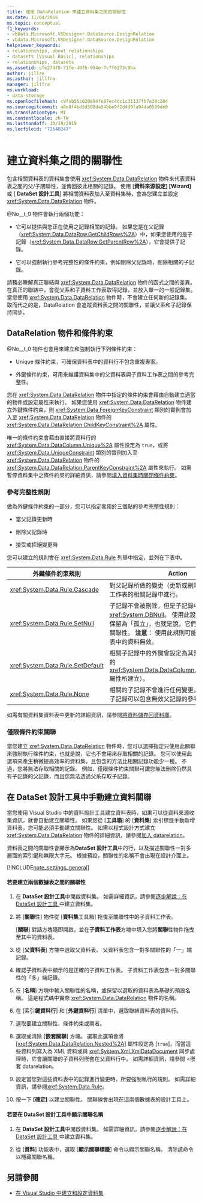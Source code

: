 ```yaml
---
title: 使用 DataRelation 來建立資料集之間的關聯性
ms.date: 11/04/2016
ms.topic: conceptual
f1_keywords:
- vbData.Microsoft.VSDesigner.DataSource.DesignRelation
- vbdata.Microsoft.VSDesigner.DataSource.DesignRelation
helpviewer_keywords:
- relationships, about relationships
- datasets [Visual Basic], relationships
- relationships, datasets
ms.assetid: cfe274f0-71fe-40f6-994e-7c7f6273c9ba
author: jillre
ms.author: jillfra
manager: jillfra
ms.workload:
- data-storage
ms.openlocfilehash: c9fab55c020894fe87ec4dc1c31137fb7e38c204
ms.sourcegitcommit: a8e8f4bd5d508da34bbe9f2d4d9fa94da0539de0
ms.translationtype: MT
ms.contentlocale: zh-TW
ms.lasthandoff: 10/19/2019
ms.locfileid: "72648247"
---
```

# <a name="create-relationships-between-datasets"></a>建立資料集之間的關聯性
包含相關資料表的資料集會使用 <xref:System.Data.DataRelation> 物件來代表資料表之間的父/子關聯性，並傳回彼此相關的記錄。 使用 [**資料來源設定] [Wizard]** 或 [ **DataSet 設計工具**] 將相關資料表加入至資料集時，會為您建立並設定 <xref:System.Data.DataRelation> 物件。

@No__t_0 物件會執行兩個功能：

- 它可以提供與您正在使用之記錄相關的記錄。 如果您是在父記錄（<xref:System.Data.DataRow.GetChildRows%2A>）中，如果您使用的是子記錄（<xref:System.Data.DataRow.GetParentRow%2A>），它會提供子記錄。

- 它可以強制執行參考完整性的條件約束，例如刪除父記錄時，刪除相關的子記錄。

請務必瞭解真正聯結與 <xref:System.Data.DataRelation> 物件的函式之間的差異。 在真正的聯結中，會從父系和子資料工作表取得記錄，並放入單一的一般記錄集。 當您使用 <xref:System.Data.DataRelation> 物件時，不會建立任何新的記錄集。 取而代之的是，DataRelation 會追蹤資料表之間的關聯性，並讓父系和子記錄保持同步。

## <a name="datarelation-objects-and-constraints"></a>DataRelation 物件和條件約束
@No__t_0 物件也會用來建立和強制執行下列條件約束：

- Unique 條件約束，可確保資料表中的資料行不包含重複專案。

- 外鍵條件約束，可用來維護資料集中的父資料表與子資料工作表之間的參考完整性。

您在 <xref:System.Data.DataRelation> 物件中指定的條件約束會藉由自動建立適當的物件或設定屬性來執行。 如果您使用 <xref:System.Data.DataRelation> 物件建立外鍵條件約束，則 <xref:System.Data.ForeignKeyConstraint> 類別的實例會加入至 <xref:System.Data.DataRelation> 物件的 <xref:System.Data.DataRelation.ChildKeyConstraint%2A> 屬性。

唯一的條件約束會藉由直接將資料行的 <xref:System.Data.DataColumn.Unique%2A> 屬性設定為 `true`，或將 <xref:System.Data.UniqueConstraint> 類別的實例加入至 <xref:System.Data.DataRelation> 物件的 <xref:System.Data.DataRelation.ParentKeyConstraint%2A> 屬性來執行。 如需暫停資料集中之條件約束的詳細資訊，請參閱[填入資料集時關閉條件約束](../data-tools/turn-off-constraints-while-filling-a-dataset.md)。

### <a name="referential-integrity-rules"></a>參考完整性規則
做為外鍵條件約束的一部分，您可以指定套用於三個點的參考完整性規則：

- 當父記錄更新時

- 刪除父記錄時

- 接受或拒絕變更時

您可以建立的規則會在 <xref:System.Data.Rule> 列舉中指定，並列在下表中。

|外鍵條件約束規則|Action|
| - |------------|
|<xref:System.Data.Rule.Cascade>|對父記錄所做的變更（更新或刪除）也會在子資料工作表的相關記錄中進行。|
|<xref:System.Data.Rule.SetNull>|子記錄不會被刪除，但是子記錄中的外鍵會設定為 <xref:System.DBNull>。 使用此設定時，子記錄可以保留為「孤立」，也就是說，它們與父記錄沒有任何關聯性。 **注意：** 使用此規則可能會導致子資料工作表中的資料無效。|
|<xref:System.Data.Rule.SetDefault>|相關子記錄中的外鍵會設定為其預設值（由資料行的 <xref:System.Data.DataColumn.DefaultValue%2A> 屬性所建立）。|
|<xref:System.Data.Rule.None>|相關的子記錄不會進行任何變更。 使用此設定時，子記錄可以包含無效父記錄的參考。|

如需有關資料集資料表中更新的詳細資訊，請參閱[將資料儲存回資料庫](../data-tools/save-data-back-to-the-database.md)。

### <a name="constraint-only-relations"></a>僅限條件約束關聯
當您建立 <xref:System.Data.DataRelation> 物件時，您可以選擇指定只使用此關聯來強制執行條件約束，也就是說，它也不會用來存取相關的記錄。 您可以使用此選項來產生稍微提高效率的資料集，且包含的方法比相關記錄功能少一種。 不過，您將無法存取相關的記錄。 例如，僅限條件約束關聯可讓您無法刪除仍然具有子記錄的父記錄，而且您無法透過父系存取子記錄。

## <a name="manually-creating-a-data-relation-in-the-dataset-designer"></a>在 DataSet 設計工具中手動建立資料關聯
當您使用 Visual Studio 中的資料設計工具建立資料表時，如果可以從資料來源收集資訊，就會自動建立關聯性。 如果您從 [**工具箱**] 的 [**資料集**] 索引標籤手動新增資料表，您可能必須手動建立關聯性。 如需以程式設計方式建立 <xref:System.Data.DataRelation> 物件的詳細資訊，請參閱[加入 datarelation](/dotnet/framework/data/adonet/dataset-datatable-dataview/adding-datarelations)。

資料表之間的關聯性會顯示為**DataSet 設計工具**中的行，以及描述關聯性一對多層面的索引鍵和無限大字元。 根據預設，關聯性的名稱不會出現在設計介面上。

[!INCLUDE[note_settings_general](../data-tools/includes/note_settings_general_md.md)]

#### <a name="to-create-a-relationship-between-two-data-tables"></a>若要建立兩個數據表之間的關聯性

1. 在 **DataSet 設計工具**中開啟資料集。 如需詳細資訊，請參閱[逐步解說：在 DataSet 設計工具 ](walkthrough-creating-a-dataset-with-the-dataset-designer.md) 中建立資料集。

2. 將 [**關聯**性] 物件從 [**資料集**工具箱] 拖曳至關聯性中的子資料工作表。

     [**關聯**] 對話方塊隨即開啟，並在**子資料工作表**方塊中填入您將**關聯**性物件拖曳至其中的資料表。

3. 從 [**父資料表**] 方塊中選取父資料表。 父資料表包含一對多關聯性的「一」端記錄。

4. 確認**子**資料表中顯示的是正確的子資料工作表。 子資料工作表包含一對多關聯性的「多」端記錄。

5. 在 [**名稱**] 方塊中輸入關聯性的名稱，或保留以選取的資料表為基礎的預設名稱。 這是程式碼中實際 <xref:System.Data.DataRelation> 物件的名稱。

6. 在 [索引**鍵資料行**] 和 [**外鍵資料行**] 清單中，選取聯結資料表的資料行。

7. 選取要建立關聯性、條件約束或兩者。

8. 選取或清除 [**嵌套關聯**] 方塊。 選取此選項會將 [<xref:System.Data.DataRelation.Nested%2A>] 屬性設定為 [`true`]，而當這些資料列寫入為 XML 資料或與 <xref:System.Xml.XmlDataDocument> 同步處理時，它會讓關聯的子資料列嵌套在父資料行中。 如需詳細資訊，請參閱 <<c0>嵌套 datarelation。

9. 設定當您對這些資料表中的記錄進行變更時，所要強制執行的規則。 如需詳細資訊，請參閱<xref:System.Data.Rule>。

10. 按一下 **[確定]** 以建立關聯性。 關聯線會出現在這兩個數據表的設計工具上。

#### <a name="to-display-a-relation-name-in-the-dataset-designer"></a>若要在 DataSet 設計工具中顯示關聯名稱

1. 在 **DataSet 設計工具**中開啟資料集。 如需詳細資訊，請參閱[逐步解說：在 DataSet 設計工具 ](walkthrough-creating-a-dataset-with-the-dataset-designer.md) 中建立資料集。

2. 從 [**資料**] 功能表中，選取 [**顯示關聯標籤**] 命令以顯示關聯名稱。 清除該命令以隱藏關聯名稱。

## <a name="see-also"></a>另請參閱

- [在 Visual Studio 中建立和設定資料集](../data-tools/create-and-configure-datasets-in-visual-studio.md)